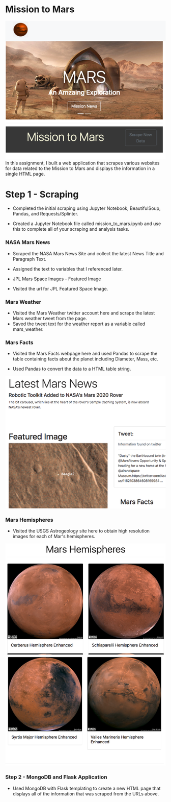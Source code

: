 # Mission to Mars

![1-Logo](landing.png)
In this assignment, I built a web application that scrapes various websites for data related to the Mission to Mars and displays the information in a single HTML page. 

# Step 1 - Scraping
- Completed the initial scraping using Jupyter Notebook, BeautifulSoup, Pandas, and Requests/Splinter.

- Created a Jupyter Notebook file called mission_to_mars.ipynb and use this to complete all of your scraping and analysis tasks. 


### NASA Mars News


- Scraped the NASA Mars News Site and collect the latest News Title and Paragraph Text. 
- Assigned the text to variables that I referenced later.

- JPL Mars Space Images - Featured Image

- Visited the url for JPL Featured Space Image.


### Mars Weather

- Visited the Mars Weather twitter account here and scrape the latest Mars weather tweet from the page. 
- Saved the tweet text for the weather report as a variable called mars_weather.


### Mars Facts


- Visited the Mars Facts webpage here and used Pandas to scrape the table containing facts about the planet including Diameter, Mass, etc.


- Used Pandas to convert the data to a HTML table string.

![1-Logo](Mars_News.png)



### Mars Hemispheres


- Visited the USGS Astrogeology site here to obtain high resolution images for each of Mar's hemispheres.

![1-Logo](Hemisphers1.png) ![1-Logo](Hemisphers2.png)




### Step 2 - MongoDB and Flask Application
- Used MongoDB with Flask templating to create a new HTML page that displays all of the information that was scraped from the URLs above.
